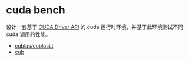 ﻿# cuda bench

设计一套基于 [CUDA Driver API](https://docs.nvidia.com/cuda/cuda-driver-api/index.html) 的 cuda 运行时环境，并基于此环境测试不同 cuda 调用的性能。

- [cublas/cublasLt](benches/cublas)
- [cub](benches/cub)
